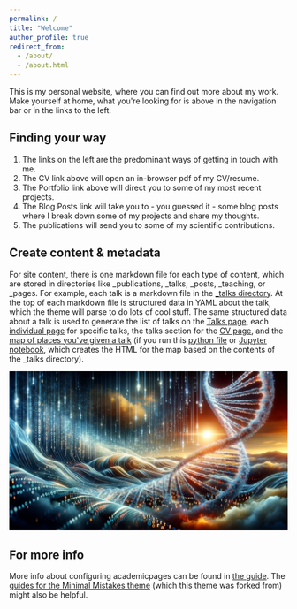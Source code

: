 ```yaml
---
permalink: /
title: "Welcome"
author_profile: true
redirect_from: 
  - /about/
  - /about.html
---
```


This is my personal website, where you can find out more about my work. Make yourself at home, what you're looking for is above in the navigation bar or in the links to the left.

Finding your way
------
1. The links on the left are the predominant ways of getting in touch with me.
1. The CV link above will open an in-browser pdf of my CV/resume.
1. The Portfolio link above will direct you to some of my most recent projects.
1. The Blog Posts link will take you to - you guessed it - some blog posts where I break down some of my projects and share my thoughts.
1. The publications will send you to some of my scientific contributions.


Create content & metadata
------
For site content, there is one markdown file for each type of content, which are stored in directories like _publications, _talks, _posts, _teaching, or _pages. For example, each talk is a markdown file in the [_talks directory](https://github.com/academicpages/academicpages.github.io/tree/master/_talks). At the top of each markdown file is structured data in YAML about the talk, which the theme will parse to do lots of cool stuff. The same structured data about a talk is used to generate the list of talks on the [Talks page](https://academicpages.github.io/talks), each [individual page](https://academicpages.github.io/talks/2012-03-01-talk-1) for specific talks, the talks section for the [CV page](https://academicpages.github.io/cv), and the [map of places you've given a talk](https://academicpages.github.io/talkmap.html) (if you run this [python file](https://github.com/academicpages/academicpages.github.io/blob/master/talkmap.py) or [Jupyter notebook](https://github.com/academicpages/academicpages.github.io/blob/master/talkmap.ipynb), which creates the HTML for the map based on the contents of the _talks directory).

![Comp Bio as thought of by GPT4](/images/dalle-bioinf-conception.jpg)

For more info
------
More info about configuring academicpages can be found in [the guide](https://academicpages.github.io/markdown/). The [guides for the Minimal Mistakes theme](https://mmistakes.github.io/minimal-mistakes/docs/configuration/) (which this theme was forked from) might also be helpful.
